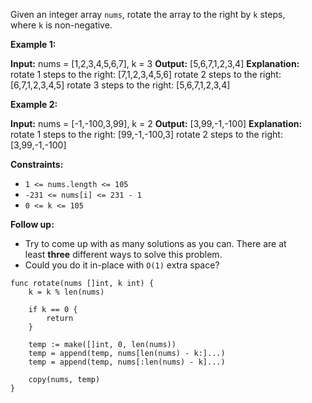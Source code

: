 Given an integer array `nums`, rotate the array to the right by `k` steps, where `k` is non-negative.

**Example 1:**

**Input:** nums = [1,2,3,4,5,6,7], k = 3
**Output:** [5,6,7,1,2,3,4]
**Explanation:**
rotate 1 steps to the right: [7,1,2,3,4,5,6]
rotate 2 steps to the right: [6,7,1,2,3,4,5]
rotate 3 steps to the right: [5,6,7,1,2,3,4]

**Example 2:**

**Input:** nums = [-1,-100,3,99], k = 2
**Output:** [3,99,-1,-100]
**Explanation:** 
rotate 1 steps to the right: [99,-1,-100,3]
rotate 2 steps to the right: [3,99,-1,-100]

**Constraints:**

- `1 <= nums.length <= 105`
- `-231 <= nums[i] <= 231 - 1`
- `0 <= k <= 105`

**Follow up:**

- Try to come up with as many solutions as you can. There are at least **three** different ways to solve this problem.
- Could you do it in-place with `O(1)` extra space?

```
func rotate(nums []int, k int) {
    k = k % len(nums)
    
    if k == 0 {
        return
    }

    temp := make([]int, 0, len(nums))
    temp = append(temp, nums[len(nums) - k:]...)
    temp = append(temp, nums[:len(nums) - k]...)

    copy(nums, temp)
}
```
